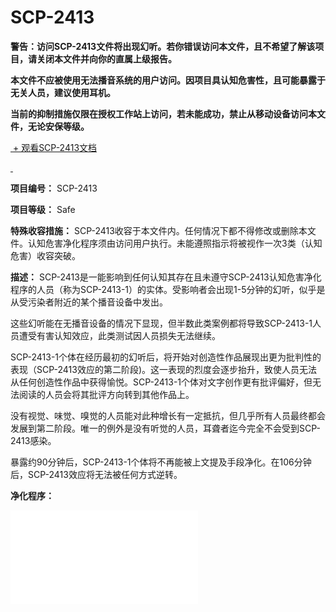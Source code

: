 # SCP-2413
                        


**警告：访问SCP-2413文件将出现幻听。若你错误访问本文件，且不希望了解该项目，请关闭本文件并向你的直属上级报告。** 

**本文件不应被使用无法播音系统的用户访问。因项目具认知危害性，且可能暴露于无关人员，建议使用耳机。** 

**当前的抑制措施仅限在授权工作站上访问，若未能成功，禁止从移动设备访问本文件，无论安保等级。** 


<a shape='rect' class='collapsible-block-link' href='javascript:;'>&#160;+&#160;&#35266;&#30475;SCP-2413&#25991;&#26723;</a>

<a shape='rect' class='collapsible-block-link' href='javascript:;'>&#160;</a>

**项目编号：** SCP-2413

**项目等级：** Safe

**特殊收容措施：** SCP-2413收容于本文件内。任何情况下都不得修改或删除本文件。认知危害净化程序须由访问用户执行。未能遵照指示将被视作一次3类（认知危害）收容突破。

**描述：** SCP-2413是一能影响到任何认知其存在且未遵守SCP-2413认知危害净化程序的人员（称为SCP-2413-1）的实体。受影响者会出现1-5分钟的幻听，似乎是从受污染者附近的某个播音设备中发出。

这些幻听能在无播音设备的情况下显现，但半数此类案例都将导致SCP-2413-1人员遭受有害认知效应，此类测试因人员损失无法继续。

SCP-2413-1个体在经历最初的幻听后，将开始对创造性作品展现出更为批判性的表现（SCP-2413效应的第二阶段)。这一表现的烈度会逐步抬升，致使人员无法从任何创造性作品中获得愉悦。SCP-2413-1个体对文字创作更有批评偏好，但无法阅读的人员会将其批评方向转到其他作品上。

没有视觉、味觉、嗅觉的人员能对此种增长有一定抵抗，但几乎所有人员最终都会发展到第二阶段。唯一的例外是没有听觉的人员，耳聋者迄今完全不会受到SCP-2413感染。

暴露约90分钟后，SCP-2413-1个体将不再能被上文提及手段净化。在106分钟后，SCP-2413效应将无法被任何方式逆转。

**净化程序：** 

<iframe frameborder='0' scrolling='auto' class='html-block-iframe' src='/scp-2413/html/b56fccfd645fe60eb3faf7bb15f0085569099037-16376417061974112003' allowtransparency='true' />
[请访问文件-0094继续净化。](/decontamination-document-0094)






« [SCP-2412](/scp-2412) | SCP-2413 | [SCP-2414](/scp-2414) »





                    